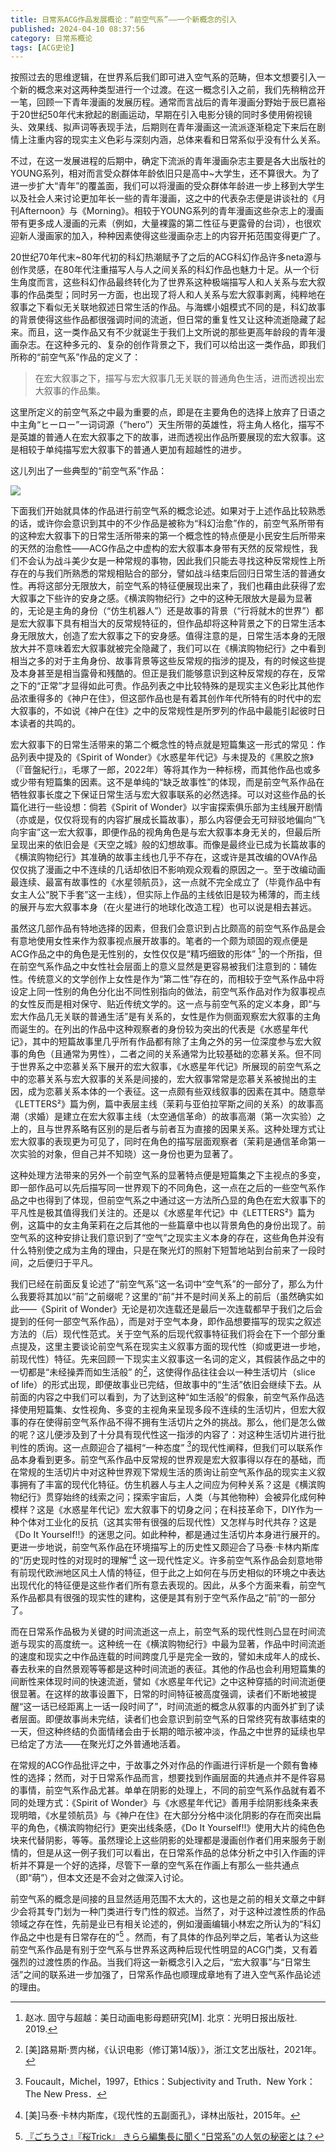 ```yaml
---
title: 日常系ACG作品发展概论：“前空气系”——一个新概念的引入
published: 2024-04-10 08:37:56
category: 日常系概论
tags: [ACG史论]
---
```


按照过去的思维逻辑，在世界系后我们即可进入空气系的范畴，但本文想要引入一个新的概念来对这两种类型进行一个过渡。在这一概念引入之前，我们先稍稍岔开一笔，回顾一下青年漫画的发展历程。通常而言战后的青年漫画分野始于辰巳嘉裕于20世纪50年代末掀起的剧画运动，早期在引入电影分镜的同时多使用俯视镜头、效果线、拟声词等表现手法，后期则在青年漫画这一流派逐渐稳定下来后在剧情上注重内容的现实主义色彩与深刻内涵，总体来看和日常系似乎没有什么关系。

不过，在这一发展进程的后期中，确定下流派的青年漫画杂志主要是各大出版社的YOUNG系列，相对而言受众群体年龄依旧只是高中~大学生，还不算很大。为了进一步扩大“青年”的覆盖面，我们可以将漫画的受众群体年龄进一步上移到大学生以及社会人来讨论更加年长一些的青年漫画，这之中的代表杂志便是讲谈社的《月刊Afternoon》与《Morning》。相较于YOUNG系列的青年漫画这些杂志上的漫画带有更多成人漫画的元素（例如，大量裸露的第二性征与更露骨的台词），也很欢迎新人漫画家的加入，种种因素使得这些漫画杂志上的内容开拓范围变得更广了。

20世纪70年代末~80年代初的科幻热潮赋予了之后的ACG科幻作品许多neta源与创作灵感，在80年代注重描写人与人之间关系的科幻作品也魅力十足。从一个衍生角度而言，这些科幻作品最终转化为了世界系这种极端描写人和人关系与宏大叙事的作品类型；同时另一方面，也出现了将人和人关系与宏大叙事剥离，纯粹地在叙事之下看似无关联地叙述日常生活的作品。与海螺小姐模式不同的是，科幻故事的背景使得这些作品都很强调时间的流逝，但日常的重复性又让这种流逝隐藏了起来。而且，这一类作品又有不少就诞生于我们上文所说的那些更高年龄段的青年漫画杂志。在这种多元的、复杂的创作背景之下，我们可以给出这一类作品，即我们所称的“前空气系”作品的定义了：

> 在宏大叙事之下，描写与宏大叙事几无关联的普通角色生活，进而透视出宏大叙事的作品集。

这里所定义的前空气系之中最为重要的点，即是在主要角色的选择上放弃了日语之中主角“ヒーロー”一词词源（“hero”）天生所带的英雄性，将主角人格化，描写不是英雄的普通人在宏大叙事之下的故事，进而透视出作品所要展现的宏大叙事。这是相较于单纯描写宏大叙事下的普通人更加有超越性的进步。

这儿列出了一些典型的“前空气系”作品：

![](/assets/Nichijoukei_4.png)

下面我们开始就具体的作品进行前空气系的概念论述。如果对于上述作品比较熟悉的话，或许你会意识到其中的不少作品是被称为“科幻治愈”作的，前空气系所带有的这种宏大叙事下的日常生活所带来的第一个概念性的特点便是小民安生后所带来的天然的治愈性——ACG作品之中虚构的宏大叙事本身带有天然的反常规性，我们不会认为战斗美少女是一种常规的事物，因此我们只能去寻找这种反常规性上所存在的与我们所熟悉的常规相贴合的部分，譬如战斗结束后回归日常生活的普通女性。再将这部分无限放大，前空气系的特征便展现出来了，我们也藉由此获得了宏大叙事之下些许的安身之感。《横滨购物纪行》之中的这种无限放大是最为显著的，无论是主角的身份（“仿生机器人”）还是故事的背景（“行将就木的世界”）都是宏大叙事下具有相当大的反常规特征的，但作品却将这种背景之下的日常生活本身无限放大，创造了宏大叙事之下的安身感。值得注意的是，日常生活本身的无限放大并不意味着宏大叙事就被完全隐藏了，我们可以在《横滨购物纪行》之中看到相当之多的对于主角身份、故事背景等这些反常规的指涉的提及，有的时候这些提及本身甚至是相当露骨和残酷的。但正是我们能够意识到这种反常规的存在，反常之下的“正常”才显得如此可贵。作品列表之中比较特殊的是现实主义色彩比其他作品浓重得多的《神户在住》，但这部作品也是有着其创作年代所特有的时代中的宏大叙事的，不如说《神户在住》之中的反常规性是所罗列的作品中最能引起彼时日本读者的共鸣的。

宏大叙事下的日常生活带来的第二个概念性的特点就是短篇集这一形式的常见：作品列表中提及的《Spirit of Wonder》《水惑星年代记》与未提及的《黑胶之旅》（『音盤紀行』，毛塚了一郎，2022年）等将其作为一种标榜，而其他作品也或多或少带有短篇集的因素。这不是单纯的“缺乏故事性”的体现，而是前空气系作品在牺牲叙事长度之下保证日常生活与宏大叙事联系的必然选择。可以对这些作品的长篇化进行一些设想：倘若《Spirit of Wonder》以宇宙探索俱乐部为主线展开剧情（亦或是，仅仅将现有的内容扩展成长篇故事），那么内容便会无可辩驳地偏向“飞向宇宙”这一宏大叙事，即便作品的视角角色是与宏大叙事本身无关的，但最后所呈现出来的依旧会是《天空之城》般的幻想故事。而像是最终业已成为长篇故事的《横滨购物纪行》其准确的故事主线也几乎不存在，这或许是其改编的OVA作品仅仅挑了漫画之中不连续的几话却依旧不影响观众观看的原因之一。至于改编动画最连续、最富有故事性的《水星领航员》，这一点就不完全成立了（毕竟作品中有女主人公“脱下手套”这一主线），但实际上作品的主线依旧是较为稀薄的，而主线的展开与宏大叙事本身（在火星进行的地球化改造工程）也可以说是相去甚远。

虽然这几部作品有特地选择的因素，但我们会意识到占比颇高的前空气系作品是会有意地使用女性来作为叙事视点展开故事的。笔者的一个颇为顽固的观点便是ACG作品之中的角色是无性别的，女性仅仅是“精巧细致的形体” [^1]的一个所指，但在前空气系作品之中女性社会层面上的意义显然是更容易被我们注意到的：辅佐性。传统意义的文学创作上女性是作为“第二性”存在的，而相较于空气系作品中将设定上同一性别的角色分化出不同性别指向的做法，前空气系作品对作为叙事视点的女性反而是相对保守、贴近传统文学的。这一点与前空气系的定义本身，即“与宏大作品几无关联的普通生活”是有关系的，女性是作为侧面观察宏大叙事的主角而诞生的。在列出的作品中这种观察者的身份较为突出的代表是《水惑星年代记》，其中的短篇故事里几乎所有作品都有除了主角之外的另一位深度参与宏大叙事的角色（且通常为男性），二者之间的关系通常为比较基础的恋慕关系。但不同于世界系之中恋慕关系下展开的宏大叙事，《水惑星年代记》所展现的前空气系之中的恋慕关系与宏大叙事的关系是间接的，宏大叙事常常是恋慕关系被抛出的主因，成为恋慕关系本体的一个表征。这一点颇有些双线叙事的因素在其中。随意举《LETTERS²》篇为例，篇中表层主线（茉莉与亚伯拉罕斯之间的关系）的故事高潮（求婚）是建立在宏大叙事主线（太空通信革命）的故事高潮（第一次实验）之上的，且与世界系略有区别的是后者与前者互为直接的因果关系。这种处理方式让宏大叙事的表现更为可见了，同时在角色的描写层面观察者（茉莉是通信革命第一次实验的对象，但自己并不知晓）这一身份也更为显著了。

这种处理方法带来的另外一个前空气系的显著特点便是短篇集之下主视点的多变，即一部作品可以先后描写同一世界观下的不同角色，这一点在之后的一些空气系作品之中也得到了体现，但前空气系之中通过这一方法所凸显的角色在宏大叙事下的平凡性是极其值得我们关注的。还是以《水惑星年代记》中《LETTERS²》篇为例，这篇中的女主角茉莉在之后其他的一些篇章中也以背景角色的身份出现了。前空气系的这种安排让我们意识到了“空气”之现实主义本身的存在，这些角色并没有什么特别使之成为主角的理由，只是在聚光灯的照射下短暂地站到台前来了一段时间，之后便归于平凡。

我们已经在前面反复论述了“前空气系”这一名词中“空气系”的一部分了，那么为什么我要将其加以“前”之前缀呢？这里的“前”并不是时间关系上的前后（虽然确实如此——《Spirit of Wonder》无论是初次连载还是最后一次连载都早于我们之后会提到的任何一部空气系作品），而是对于空气本身，即作品想要描写的现实之叙述方法的（后）现代性范式。关于空气系的后现代叙事特征我们将会在下一个部分重点提及，这里主要谈论前空气系在现实主义叙事方面的现代性（抑或更进一步地，前现代性）特征。先来回顾一下现实主义叙事这一名词的定义，其假装作品之中的一切都是“未经操弄而如生活般” 的[^2]，这使得作品往往会以一种生活切片（slice of life）的形式出现，即便故事业已完结，但故事中的“生活”依旧会继续下去。从前面的内容之中我们可以看到，为了达到这种“如生活般”的假象，前空气系作品选择使用短篇集、女性视角、多变的主视角来呈现多段不连续的生活切片，但宏大叙事的存在使得前空气系作品不得不拥有生活切片之外的挑战。那么，他们是怎么做的呢？这儿便涉及到了十分具有现代性这一指涉的内容了：对这种生活切片进行批判性的质询。这一点颇迎合了福柯“一种态度” [^3]的现代性阐释，但我们可以联系作品本身看到更多。前空气系作品中反常规的世界观是宏大叙事得以存在的基础，而在常规的生活切片中对这种世界观下常规生活的质询让前空气系作品的现实主义叙事拥有了丰富的现代化特征。仿生机器人与主人之间应为何种关系？这是《横滨购物纪行》贯穿始终的线索之问；探索宇宙后，人类（与其他物种）会被异化成何种模样？这是《水惑星年代记》宏大叙事下的切身之问；在科技革命下，DIY作为一种个体对工业化的反抗（这其实带有很强的后现代性）又怎样与时代共存？这是《Do It Yourself!!》的迷思之问。如此种种，都是通过生活切片本身进行展开的。更进一步地说，前空气系作品在环境描写上的历史性又颇迎合了马泰·卡林内斯库的“历史现时性的对现时的理解”[^4] 这一现代性定义。许多前空气系作品会刻意地带有前现代欧洲地区风土人情的特征，但于此之上如何在与历史相似的环境之中表达出现代化的特征便是这些作者们所有意去表现的。因此，从多个方面来看，前空气系作品都具有很强的现实性的建构，这便是其有别于空气系作品之“前”的一部分了。

而在日常系作品极为关键的时间流逝这一点上，前空气系的现代性则凸显在时间流逝与现实的高度统一。这种统一在《横滨购物纪行》中最为显著，作品中时间流逝的速度和现实之中作品连载的时间跨度几乎是完全一致的，譬如未成年人的成长、春去秋来的自然景观等等都是这种时间流逝的表征。其他的作品也会利用短篇集的间断性来体现时间的快速流逝，譬如《水惑星年代记》之中这种穿插的时间流逝便很显著。在这样的故事设置下，日常的时间特征被高度强调，读者们不断地被提醒“这一话已经距离上一话一段时间了”，时间流逝的概念从叙事的内面外扩到了读者层面。即便故事尚未完结，读者们也会意识到前空气系的日常终究有故事结束的一天，但这种终结的负面情绪会由于长期的暗示被冲淡，作品之中世界的延续也早已给定了方法——在聚光灯之外普通地活着。

在常规的ACG作品批评之中，于故事之外对作品的作画进行评析是一个颇有鲁棒性的选择；然而，对于日常系作品而言，想要找到作画层面的共通点并不是件容易的事情，前空气系作品尤甚。单单在阴影的处理上，不同的前空气系作品就有着不同的处理方式：《Spirit of Wonder》与《水惑星年代记》善用手绘阴影线条来表现明暗，《水星领航员》与《神户在住》在大部分分格中淡化阴影的存在而突出扁平的角色，《横滨购物纪行》更突出线条感，《Do It Yourself!!》使用大片的纯色色块来代替阴影，等等。虽然理论上这些阴影的处理都是漫画创作者们用来服务于剧情的，但是从这一例子我们可以看出，在日常系作品的总体分析之中引入作画的评析并不算是一个好的选择，尽管下一章的空气系在作画上有那么一些共通点（即“萌”），但本文还是不会对之做深入讨论。

前空气系的概念是间接的且显然适用范围不太大的，这也是之前的相关文章之中鲜少会将其专门划为一种门类进行专门性的叙述。当然了，对于这种过渡性质的作品领域之存在性，先前是业已有相关论述的，例如漫画编辑小林宏之所认为的“科幻作品之中也是有日常存在的”[^5] 。然而，有了具体的作品列举之后，笔者认为这些前空气系作品是有别于空气系与世界系这两种后现代性明显的ACG门类，又有着强烈的过渡性质的作品。当我们将这一新概念引入之后，“宏大叙事”与“日常生活”之间的联系进一步加强了，日常系作品也顺理成章地有了进入空气系作品论述的理由。

[^1]: 赵冰. 固守与超越：美日动画电影母题研究[M]. 北京：光明日报出版社. 2019.
[^2]: [美]路易斯·贾内梯，《认识电影（修订第14版）》，浙江文艺出版社，2021年。
[^3]: Foucault，Michel，1997，Ethics：Subjectivity and Truth．New York：The New Press．
[^4]: [美]马泰·卡林内斯库，《现代性的五副面孔》，译林出版社，2015年。
[^5]: [『ごちうさ』『桜Trick』 きらら編集長に聞く“日常系”の人気の秘密とは？](https://ddnavi.com/interview/196443/)
